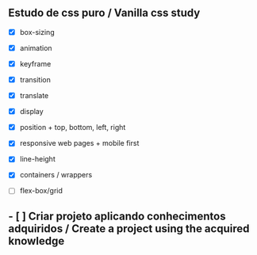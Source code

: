 ## Estudo de css puro / Vanilla css study

 - [X] box-sizing
 - [X] animation
 - [X] keyframe 
 - [X] transition
 - [X] translate
 - [X] display
 - [X] position + top, bottom, left, right
 - [X] responsive web pages + mobile first
 - [X] line-height
 - [X] containers / wrappers
 - [ ] flex-box/grid


## - [ ] Criar projeto aplicando conhecimentos adquiridos / Create a project using the acquired knowledge
